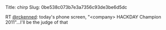 Title: chirp
Slug: 0be538c073b7e3a7356c93de3be6d5dc

RT <a href="http://twitter.com/rckenned">@rckenned</a>: today's phone screen, "&lt;company&gt; HACKDAY Champion 2011"…I'll be the judge of that
